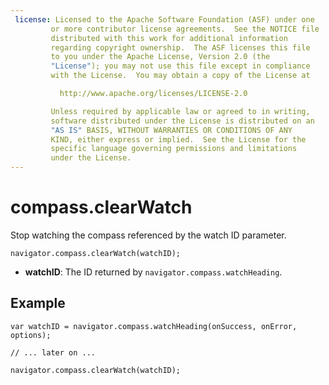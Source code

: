 ```yaml
---
 license: Licensed to the Apache Software Foundation (ASF) under one
         or more contributor license agreements.  See the NOTICE file
         distributed with this work for additional information
         regarding copyright ownership.  The ASF licenses this file
         to you under the Apache License, Version 2.0 (the
         "License"); you may not use this file except in compliance
         with the License.  You may obtain a copy of the License at

           http://www.apache.org/licenses/LICENSE-2.0

         Unless required by applicable law or agreed to in writing,
         software distributed under the License is distributed on an
         "AS IS" BASIS, WITHOUT WARRANTIES OR CONDITIONS OF ANY
         KIND, either express or implied.  See the License for the
         specific language governing permissions and limitations
         under the License.
---
```


# compass.clearWatch

Stop watching the compass referenced by the watch ID parameter.

    navigator.compass.clearWatch(watchID);

- __watchID__: The ID returned by `navigator.compass.watchHeading`.

## Example

    var watchID = navigator.compass.watchHeading(onSuccess, onError, options);

    // ... later on ...

    navigator.compass.clearWatch(watchID);
